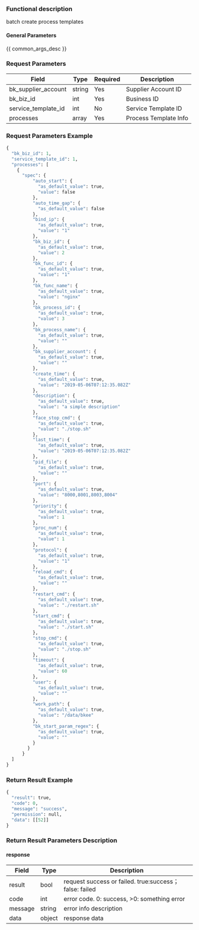 ### Functional description

batch create process templates

#### General Parameters

{{ common_args_desc }}

### Request Parameters

| Field                |  Type       | Required	   | Description                            |
|----------------------|------------|--------|-----------------------|
| bk_supplier_account  | string     |Yes     | Supplier Account ID       |
| bk_biz_id  | int     |Yes     | Business ID       |
| service_template_id            | int  | No   | Service Template ID |
| processes         | array  | Yes   | Process Template Info |


### Request Parameters Example

```python
{
  "bk_biz_id": 1,
  "service_template_id": 1,
  "processes": [
    {
      "spec": {
          "auto_start": {
            "as_default_value": true,
            "value": false
          },
          "auto_time_gap": {
            "as_default_value": false
          },
          "bind_ip": {
            "as_default_value": true,
            "value": "1"
          },
          "bk_biz_id": {
            "as_default_value": true,
            "value": 2
          },
          "bk_func_id": {
            "as_default_value": true,
            "value": "1"
          },
          "bk_func_name": {
            "as_default_value": true,
            "value": "nginx"
          },
          "bk_process_id": {
            "as_default_value": true,
            "value": 3
          },
          "bk_process_name": {
            "as_default_value": true,
            "value": ""
          },
          "bk_supplier_account": {
            "as_default_value": true,
            "value": ""
          },
          "create_time": {
            "as_default_value": true,
            "value": "2019-05-06T07:12:35.082Z"
          },
          "description": {
            "as_default_value": true,
            "value": "a simple description"
          },
          "face_stop_cmd": {
            "as_default_value": true,
            "value": "./stop.sh"
          },
          "last_time": {
            "as_default_value": true,
            "value": "2019-05-06T07:12:35.082Z"
          },
          "pid_file": {
            "as_default_value": true,
            "value": ""
          },
          "port": {
            "as_default_value": true,
            "value": "8000,8001,8003,8004"
          },
          "priority": {
            "as_default_value": true,
            "value": 1
          },
          "proc_num": {
            "as_default_value": true,
            "value": 1
          },
          "protocol": {
            "as_default_value": true,
            "value": "1"
          },
          "reload_cmd": {
            "as_default_value": true,
            "value": ""
          },
          "restart_cmd": {
            "as_default_value": true,
            "value": "./restart.sh"
          },
          "start_cmd": {
            "as_default_value": true,
            "value": "./start.sh"
          },
          "stop_cmd": {
            "as_default_value": true,
            "value": "./stop.sh"
          },
          "timeout": {
            "as_default_value": true,
            "value": 60
          },
          "user": {
            "as_default_value": true,
            "value": ""
          },
          "work_path": {
            "as_default_value": true,
            "value": "/data/bkee"
          },
          "bk_start_param_regex": {
            "as_default_value": true,
            "value": ""
          }
        }
      }
  ]
}
```

### Return Result Example

```python
{
  "result": true,
  "code": 0,
  "message": "success",
  "permission": null,
  "data": [[52]]
}
```

### Return Result Parameters Description

#### response

| Field       | Type     | Description         |
|---|---|---|
| result | bool | request success or failed. true:success；false: failed |
| code | int | error code. 0: success, >0: something error |
| message | string | error info description |
| data | object | response data |
